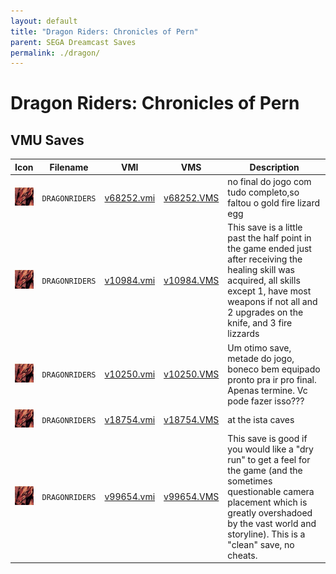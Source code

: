 ```yaml
---
layout: default
title: "Dragon Riders: Chronicles of Pern"
parent: SEGA Dreamcast Saves
permalink: ./dragon/
---
```

# Dragon Riders: Chronicles of Pern

## VMU Saves

| Icon | Filename | VMI | VMS | Description |
|------|----------|-----|-----|-------------|
| ![Dragon Riders: Chronicles of Pern](../icons/DRAGONRIDERS.GIF) | `DRAGONRIDERS` | [v68252.vmi](v68252.vmi) | [v68252.VMS](v68252.VMS) | no final do jogo com tudo completo,so faltou o gold fire lizard egg  |
| ![Dragon Riders: Chronicles of Pern](../icons/DRAGONRIDERS.GIF) | `DRAGONRIDERS` | [v10984.vmi](v10984.vmi) | [v10984.VMS](v10984.VMS) | This save is a little past the half point in the game ended just after receiving the healing skill was acquired, all skills except 1, have most weapons if not all and 2 upgrades on the knife, and 3 fire lizzards  |
| ![Dragon Riders: Chronicles of Pern](../icons/DRAGONRIDERS.GIF) | `DRAGONRIDERS` | [v10250.vmi](v10250.vmi) | [v10250.VMS](v10250.VMS) | Um otimo save, metade do jogo, boneco bem equipado pronto pra ir pro final. Apenas termine. Vc pode fazer isso???  |
| ![Dragon Riders: Chronicles of Pern](../icons/DRAGONRIDERS.GIF) | `DRAGONRIDERS` | [v18754.vmi](v18754.vmi) | [v18754.VMS](v18754.VMS) | at the ista caves  |
| ![Dragon Riders: Chronicles of Pern](../icons/DRAGONRIDERS.GIF) | `DRAGONRIDERS` | [v99654.vmi](v99654.vmi) | [v99654.VMS](v99654.VMS) | This save is good if you would like a "dry run" to get a feel for the game (and the sometimes questionable camera placement which is greatly overshadoed by the vast world and storyline). This is a "clean" save, no cheats.   |
